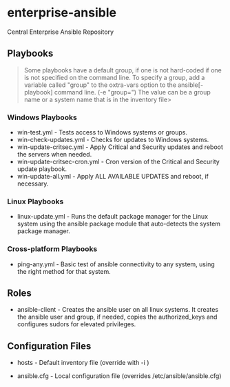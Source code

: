 # enterprise-ansible
Central Enterprise Ansible Repository

## Playbooks
> Some playbooks have a default group, if one is not hard-coded if one is
> not specified on the command line.  To specify a group, add a variable
> called "group" to the oxtra-vars option to the ansible[-playbook] 
> command line. (-e "group=<value>") The value can be a group name or a
> system name that is in the inventory file>

### Windows Playbooks
 * win-test.yml - Tests access to Windows systems or groups.
 * win-check-updates.yml - Checks for updates to Windows systems.
 * win-update-critsec.yml - Apply Critical and Security updates and reboot
   the servers when needed.
 * win-update-critsec-cron.yml - Cron version of the Critical and Security
   update playbook.
 * win-update-all.yml - Apply ALL AVAILABLE UPDATES and reboot, if necessary.
  
### Linux Playbooks
 * linux-update.yml - Runs the default package manager for the Linux system
   using the ansible package module that auto-detects the system package
   manager.

### Cross-platform Playbooks
   * ping-any.yml - Basic test of ansible connectivity to any system, using 
   the right method for that system.

## Roles

 * ansible-client - Creates the ansible user on all linux systems.  It creates
   the ansible user and group, if needed, copies the authorized_keys and 
   configures sudors for elevated privileges.

## Configuration Files

 * hosts - Default inventory file (override with -i <filename>)

 * ansible.cfg - Local configuration file (overrides /etc/ansible/ansible.cfg)

